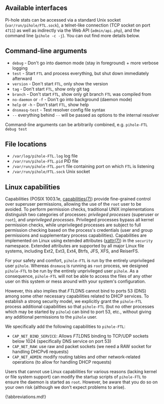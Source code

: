 ## Available interfaces

Pi-hole stats can be accessed via a standard Unix socket (`var/run/pihole/FTL.sock`), a telnet-like connection (TCP socket on port `4711`) as well as indirectly via the Web API (`admin/api.php`), and the command line (`pihole -c -j`). You can out find more details below.

## Command-line arguments

- `debug` - Don't go into daemon mode (stay in foreground) + more verbose logging
- `test` - Start `FTL` and process everything, but shut down immediately afterward
- `version` - Don't start `FTL`, only show the version
- `tag` - Don't start `FTL`, show only git tag
- `branch` - Don't start `FTL`, show only git branch `FTL` was compiled from
- `no-daemon` or `-f` - Don't go into background (daemon mode)
- `help` or `-h` - Don't start `FTL`, show help
- `dnsmasq-test` - Test resolver config file syntax
- `--` everything behind `--` will be passed as options to the internal resolver

Command-line arguments can be arbitrarily combined, e.g. `pihole-FTL debug test`

## File locations

- `/var/log/pihole-FTL.log` log file
- `/var/run/pihole-FTL.pid` PID file
- `/var/run/pihole-FTL.port` file containing port on which `FTL` is listening
- `/var/run/pihole/FTL.sock` Unix socket

## Linux capabilities

Capabilities (POSIX 1003.1e, [capabilities(7)](http://man7.org/linux/man-pages/man7/capabilities.7.html)) provide fine-grained control over superuser permissions, allowing the use of the `root` user to be avoided.
To perform permission checks, traditional UNIX implementations distinguish two categories of processes: *privileged processes* (superuser or `root`), and *unprivileged processes*. Privileged processes bypass all kernel permission checks, while unprivileged processes are subject to full permission checking based on the process's credentials (user and group permissions and supplementary process capabilities). Capabilities are implemented on Linux using extended attributes ([xattr(7)](http://man7.org/linux/man-pages/man5/attr.5.html)) in the `security` namespace. Extended attributes are supported by all major Linux file systems, including Ext2, Ext3, Ext4, Btrfs, JFS, XFS, and ReiserFS.

For your safety and comfort, `pihole-FTL` is run by the entirely unprivileged user `pihole`.
Whereas `dnsmasq` is running as `root` process, we designed `pihole-FTL` to be run by the entirely unprivileged user `pihole`. As a consequence, `pihole-FTL` will not be able to access the files of any other user on this system or mess around with your system's configuration.

However, this also implies that *FTL*DNS cannot bind to ports 53 (DNS) among some other necessary capabilities related to DHCP services. To establish a strong security model, we explicitly grant the `pihole-FTL` process additional capabilities so that `pihole-FTL` (but no other processes which may be started by `pihole`) can bind to port 53, etc., without giving any additional permissions to the `pihole` user.

We specifically add the following capabilities to `pihole-FTL`:

- `CAP_NET_BIND_SERVICE`: Allows *FTL*DNS binding to TCP/UDP sockets below 1024 (specifically DNS service on port 53)
- `CAP_NET_RAW`: use raw and packet sockets (we need a RAW socket for handling DHCPv6 requests)
- `CAP_NET_ADMIN`: modify routing tables and other network-related operations (to allow for handling DHCP requests)

Users that cannot use Linux capabilities for various reasons (lacking kernel or file system support) can modify the startup scripts of `pihole-FTL` to ensure the daemon is started as `root`. However, be aware that you do so on your own risk (although we don't expect problems to arise).

{!abbreviations.md!}
